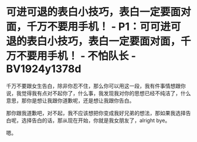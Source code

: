 # 可进可退的表白小技巧，表白一定要面对面，千万不要用手机！ - P1：可可进可退的表白小技巧，表白一定要面对面，千万不要用手机！ - 不怕队长 - BV1924y1378d

千万不要跟女生告白，除非你忍不住，那么你可以用这一段，我有件事情想跟你说，我觉得我有点对不起你了，什么事，我发现我对你的思想已经不纯洁了，什么意思，那你是想让我跟你道歉呢，还是想让我跟你告白。

那你跟我道歉吧，对不起，我不应该想把你变成我好兄弟的想法，那如果我选择告白呢，选择告白的话，那从现在开始，你就是我女朋友了，alright bye。

嗯。
